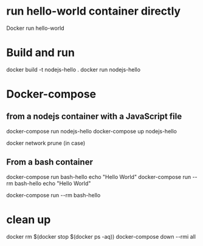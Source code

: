 # run hello-world container directly
Docker run hello-world

# Build and run
docker build -t nodejs-hello .
docker run nodejs-hello

# Docker-compose 
## from a nodejs container with a JavaScript file
docker-compose run nodejs-hello
docker-compose up nodejs-hello

docker network prune (in case)

## From a bash container
docker-compose run bash-hello echo "Hello World"
docker-compose run --rm bash-hello echo "Hello World"

docker-compose run --rm bash-hello 

# clean up
docker rm $(docker stop $(docker ps -aq))
docker-compose down --rmi all